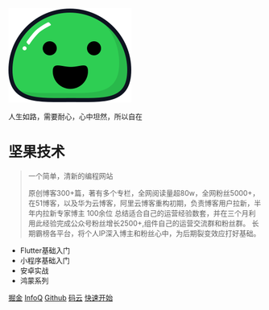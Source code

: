





![logo](.\image\icon.svg)

人生如路，需要耐心，心中坦然，所以自在





# 坚果技术

> 一个简单，清新的编程网站
>
> 原创博客300+篇，著有多个专栏，全网阅读量超80w，全网粉丝5000+，
> 在51博客，以及华为云博客，阿里云博客重构初期，负责博客用户拉新，半年内拉新专家博主 100余位
> 总结适合自己的运营经验数套，并在三个月利用此经验完成公众号粉丝增长2500+,组件自己的运营交流群和粉丝群。
> 长期霸榜各平台，将个人IP深入博主和粉丝心中，为后期裂变效应打好基础。

- Flutter基础入门
- 小程序基础入门
- 安卓实战
- 鸿蒙系列



[掘金](https://juejin.cn/user/3843548384077192)  [InfoQ](https://www.infoq.cn/u/jianguo/publish) [Github](https://github.com/ITmxs)  [码云](https://gitee.com/itmxs) [快速开始](README.md)

